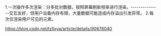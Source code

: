 1.一次操作多次渲染：分多批对数据，按照屏幕刷新频率进行渲染。---------------交互友好，但用户设备内存有限，大量数据可能造成内存溢出引发异常。
2.每次仅渲染用户可见的元素。

https://blog.csdn.net/tzllxya/article/details/90676040